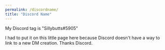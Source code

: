 ```yaml
---
permalink: /discordname/
title: "Discord Name"
---
```


My Discord tag is "Sillybutts#5905"

I had to put it on this little page here because Discord doesn't have a way to link to a new DM creation. Thanks Discord.
